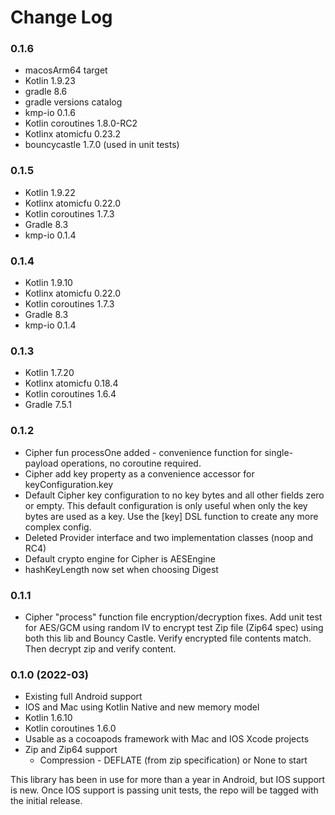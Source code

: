 # Change Log

### 0.1.6

- macosArm64 target
- Kotlin 1.9.23
- gradle 8.6
- gradle versions catalog
- kmp-io 0.1.6
- Kotlin coroutines 1.8.0-RC2
- Kotlinx atomicfu 0.23.2
- bouncycastle 1.7.0 (used in unit tests)

### 0.1.5 

- Kotlin 1.9.22
- Kotlinx atomicfu 0.22.0
- Kotlin coroutines 1.7.3
- Gradle 8.3
- kmp-io 0.1.4

### 0.1.4

- Kotlin 1.9.10
- Kotlinx atomicfu 0.22.0
- Kotlin coroutines 1.7.3
- Gradle 8.3
- kmp-io 0.1.4

### 0.1.3 

- Kotlin 1.7.20
- Kotlinx atomicfu 0.18.4
- Kotlin coroutines 1.6.4
- Gradle 7.5.1

### 0.1.2

- Cipher fun processOne added - convenience function for single-payload operations, no coroutine required.
- Cipher add key property as a convenience accessor for keyConfiguration.key
- Default Cipher key configuration to no key bytes and all other fields zero or empty. This default configuration is only useful when only the key bytes are used as a key. Use the [key] DSL function to create any more complex config.
- Deleted Provider interface and two implementation classes (noop and RC4)
- Default crypto engine for Cipher is AESEngine
- hashKeyLength now set when choosing Digest

### 0.1.1

- Cipher "process" function file encryption/decryption fixes. Add unit test for AES/GCM using random IV to encrypt test Zip file (Zip64 spec) using both this lib and Bouncy Castle. Verify encrypted file contents match. Then decrypt zip and verify content.

### 0.1.0 (2022-03)

- Existing full Android support
- IOS and Mac using Kotlin Native and new memory model
- Kotlin 1.6.10
- Kotlin coroutines 1.6.0
- Usable as a cocoapods framework with Mac and IOS Xcode projects
- Zip and Zip64 support
  - Compression - DEFLATE (from zip specification) or None to start

This library has been in use for more than a year in Android, but IOS support is new. Once IOS support is passing unit tests, the repo will be tagged with the initial release.